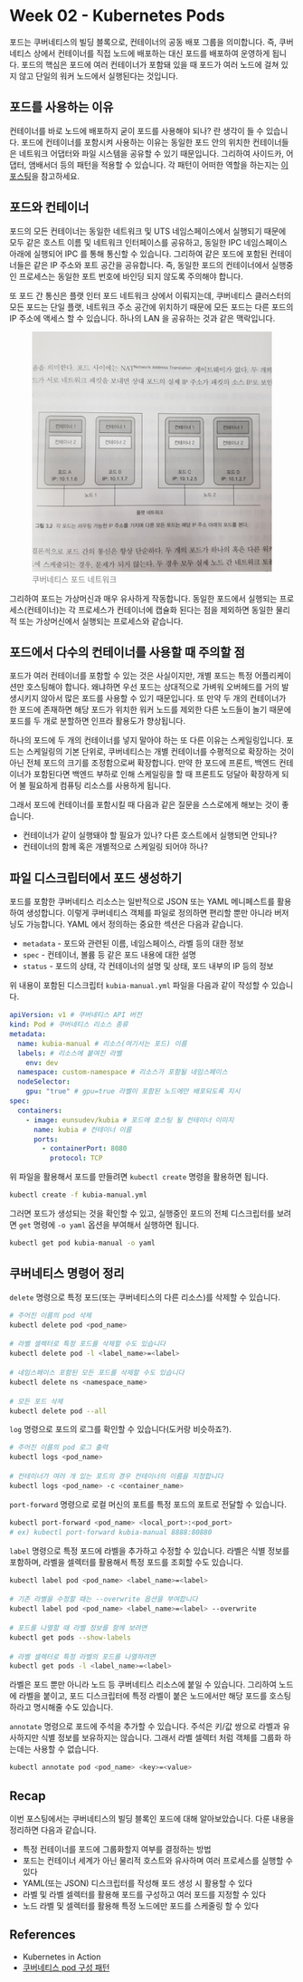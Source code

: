# Week 02 - Kubernetes Pods

포드는 쿠버네티스의 빌딩 블록으로, 컨테이너의 공동 배포 그룹을 의미합니다. 즉, 쿠버네티스 상에서 컨테이너를 직접 노드에 배포하는 대신 포드를 배포하여 운영하게 됩니다. 포드의 핵심은 포드에 여러 컨테이너가 포함돼 있을 때 포드가 여러 노드에 걸쳐 있지 않고 단일의 워커 노드에서 실행된다는 것입니다.

## 포드를 사용하는 이유

컨테이너를 바로 노드에 배포하지 굳이 포드를 사용해야 되나? 란 생각이 들 수 있습니다. 포드에 컨테이너를 포함시켜 사용하는 이유는 동일한 포드 안의 위치한 컨테이너들은 네트워크 어댑터와 파일 시스템을 공유할 수 있기 때문입니다. 그리하여 사이드카, 어댑터, 앰배서더 등의 패턴을 적용할 수 있습니다. 각 패턴이 어떠한 역할을 하는지는 [이 포스팅](https://arisu1000.tistory.com/27863)을 참고하세요.

## 포드와 컨테이너

포드의 모든 컨테이너는 동일한 네트워크 및 UTS 네임스페이스에서 실행되기 때문에 모두 같은 호스트 이름 및 네트워크 인터페이스를 공유하고, 동일한 IPC 네임스페이스 아래에 실행되어 IPC 를 통해 통신할 수 있습니다. 그리하여 같은 포드에 포함된 컨테이너들은 같은 IP 주소와 포트 공간을 공유합니다. 즉, 동일한 포드의 컨테이너에서 실행중인 프로세스는 동일한 포트 번호에 바인딩 되지 않도록 주의해야 합니다.

또 포드 간 통신은 플랫 인터 포드 네트워크 상에서 이뤄지는데, 쿠버네티스 클러스터의 모든 포드는 단일 플랫, 네트워크 주소 공간에 위치하기 때문에 모든 포드는 다른 포드의 IP 주소에 액세스 할 수 있습니다. 하나의 LAN 을 공유하는 것과 같은 맥락입니다.

<figure>
  <img src="./kubernetes_pod/pod.jpg" alt="" width="600"/>
  <figcaption style="color: grey;">쿠버네티스 포드 네트워크</figcaption>
</figure>

그리하여 포드는 가상머신과 매우 유사하게 작동합니다. 동일한 포드에서 실행되는 프로세스(컨테이너)는 각 프로세스가 컨테이너에 캡슐화 된다는 점을 제외하면 동일한 물리적 또는 가상머신에서 실행되는 프로세스와 같습니다.

## 포드에서 다수의 컨테이너를 사용할 때 주의할 점

포드가 여러 컨테이너를 포함할 수 있는 것은 사실이지만, 개별 포드는 특정 어플리케이션만 호스팅해야 합니다. 왜냐하면 우선 포드는 상대적으로 가벼워 오버헤드를 거의 발생시키지 않아서 많은 포드를 사용할 수 있기 때문입니다. 또 만약 두 개의 컨테이너가 한 포드에 존재하면 해당 포드가 위치한 워커 노드를 제외한 다른 노드들이 놀기 때문에 포드를 두 개로 분할하면 인프라 활용도가 향상됩니다.

하나의 포드에 두 개의 컨테이너를 넣지 말아야 하는 또 다른 이유는 스케일링입니다. 포드는 스케일링의 기본 단위로, 쿠버네티스는 개별 컨테이너를 수평적으로 확장하는 것이 아닌 전체 포드의 크기를 조정함으로써 확장합니다. 만약 한 포드에 프론트, 백엔드 컨테이너가 포함된다면 백엔드 부하로 인해 스케일링을 할 때 프론트도 덩달아 확장하게 되어 불 필요하게 컴퓨팅 리소스를 사용하게 됩니다.

그래서 포드에 컨테이너를 포함시킬 때 다음과 같은 질문을 스스로에게 해보는 것이 좋습니다.

- 컨테이너가 같이 실행돼야 할 필요가 있나? 다른 호스트에서 실행되면 안되나?
- 컨테이너의 함께 혹은 개별적으로 스케일링 되어야 하나?

## 파일 디스크립터에서 포드 생성하기

포드를 포함한 쿠버네티스 리소스는 일반적으로 JSON 또는 YAML 메니페스트를 활용하여 생성합니다. 이렇게 쿠버네티스 객체를 파일로 정의하면 편리할 뿐만 아니라 버저닝도 가능합니다. YAML 에서 정의하는 중요한 섹션은 다음과 같습니다.

- `metadata` - 포드와 관련된 이름, 네임스페이스, 라벨 등의 대한 정보
- `spec` - 컨테이너, 볼륨 등 같은 포드 내용에 대한 설명
- `status` - 포드의 상태, 각 컨테이너의 설명 및 상태, 포드 내부의 IP 등의 정보

위 내용이 포함된 디스크립터 `kubia-manual.yml` 파일을 다음과 같이 작성할 수 있습니다.

```yaml
apiVersion: v1 # 쿠버네티스 API 버전
kind: Pod # 쿠버네티스 리소스 종류
metadata:
  name: kubia-manual # 리소스(여기서는 포드) 이름
  labels: # 리소스에 붙여진 라벨
    env: dev
  namespace: custom-namespace # 리소스가 포함될 네임스페이스
  nodeSelector:
    gpu: "true" # gpu=true 라벨이 포함된 노드에만 배포되도록 지시
spec:
  containers:
    - image: eunsudev/kubia # 포드에 호스팅 될 컨테이너 이미지
      name: kubia # 컨테이너 이름
      ports:
        - containerPort: 8080
          protocol: TCP
```

위 파일을 활용해서 포드를 만들려면 `kubectl create` 명령을 활용하면 됩니다.

```bash
kubectl create -f kubia-manual.yml
```

그러면 포드가 생성되는 것을 확인할 수 있고, 실행중인 포드의 전체 디스크립터를 보려면 `get` 명령에 `-o yaml` 옵션을 부여해서 실행하면 됩니다.

```bash
kubectl get pod kubia-manual -o yaml
```

## 쿠버네티스 명령어 정리

`delete` 명령으로 특정 포드(또는 쿠버네티스의 다른 리소스)를 삭제할 수 있습니다.

```bash
# 주어진 이름의 pod 삭제
kubectl delete pod <pod_name>

# 라벨 셀렉터로 특정 포드를 삭제할 수도 있습니다
kubectl delete pod -l <label_name>=<label>

# 네임스페이스 포함된 모든 포드를 삭제할 수도 있습니다
kubectl delete ns <namespace_name>

# 모든 포드 삭제
kubectl delete pod --all
```

`log` 명령으로 포드의 로그를 확인할 수 있습니다(도커랑 비슷하죠?).

```bash
# 주어진 이름의 pod 로그 출력
kubectl logs <pod_name>

# 컨테이너가 여러 개 있는 포드의 경우 컨테이너의 이름을 지정합니다
kubectl logs <pod_name> -c <container_name>
```

`port-forward` 명령으로 로컬 머신의 포트를 특정 포드의 포트로 전달할 수 있습니다.

```bash
kubectl port-forward <pod_name> <local_port>:<pod_port>
# ex) kubectl port-forward kubia-manual 8888:80880
```

`label` 명령으로 특정 포드에 라벨을 추가하고 수정할 수 있습니다. 라벨은 식별 정보를 포함하며, 라벨을 셀렉터를 활용해서 특정 포드를 조회할 수도 있습니다.

```bash
kubectl label pod <pod_name> <label_name>=<label>

# 기존 라벨을 수정할 때는 --overwrite 옵션을 부여합니다
kubectl label pod <pod_name> <label_name>=<label> --overwrite

# 포드를 나열할 때 라벨 정보를 함께 보려면
kubectl get pods --show-labels

# 라벨 셀렉터로 특정 라벨의 포드를 나열하려면
kubectl get pods -l <label_name>=<label>
```

라벨은 포드 뿐만 아니라 노드 등 쿠버네티스 리소스에 붙일 수 있습니다. 그리하여 노드에 라벨을 붙이고, 포드 디스크립터에 특정 라벨이 붙은 노드에서만 해당 포드를 호스팅하라고 명시해줄 수도 있습니다.

`annotate` 명령으로 포드에 주석을 추가할 수 있습니다. 주석은 키/값 쌍으로 라벨과 유사하지만 식별 정보를 보유하지는 않습니다. 그래서 라벨 셀렉터 처럼 객체를 그룹화 하는데는 사용할 수 없습니다.

```bash
kubectl annotate pod <pod_name> <key>=<value>
```

## Recap

이번 포스팅에서는 쿠버네티스의 빌딩 블록인 포드에 대해 알아보았습니다. 다룬 내용을 정리하면 다음과 같습니다.

- 특정 컨테이너를 포드에 그룹화할지 여부를 결정하는 방법
- 포드는 컨테이너 세계가 아닌 물리적 호스트와 유사하며 여러 프로세스를 실행할 수 있다
- YAML(또는 JSON) 디스크립터를 작성해 포드 생성 시 활용할 수 있다
- 라벨 및 라벨 셀렉터를 활용해 포드를 구성하고 여러 포드를 지정할 수 있다
- 노드 라벨 및 셀렉터를 활용해 특정 노드에만 포드를 스케줄링 할 수 있다

## References

- Kubernetes in Action
- [쿠버네티스 pod 구성 패턴](https://arisu1000.tistory.com/27863)
